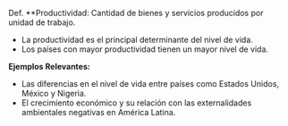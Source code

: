 Def. **Productividad: Cantidad de bienes y servicios producidos por unidad de trabajo.


- La productividad es el principal determinante del nivel de vida.
- Los países con mayor productividad tienen un mayor nivel de vida.

**Ejemplos Relevantes:**

- Las diferencias en el nivel de vida entre países como Estados Unidos, México y Nigeria.
- El crecimiento económico y su relación con las externalidades ambientales negativas en América Latina.